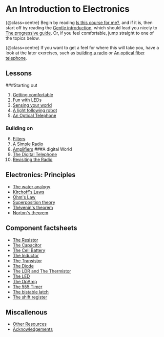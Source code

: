 An Introduction to Electronics
==============================
{@class=centre}
Begin by reading [Is this course for me?](target_audience.html), and if it is, then start off by reading the [Gentle introduction](gentle.html), which should lead you nicely to [The progressive guide](progressive_guide.html). Or, if you feel comfortable, jump straight to one of the topics below.

{@class=centre}
If you want to get a feel for where this will take you, have a look at the later exercises, such as [building a radio](building_a_radio.html) or [An optical fiber telephone](fiber_telephone.html).

Lessons
-------

###Starting out
1. [Getting comfortable](lesson1.html)
2. [Fun with LEDs](lesson2.html)
3. [Sensing your world](lesson3.html)
4. [A light following robot](lesson5.html)
5. [An Optical Telephone](lesson4.html)
### Building on
6. [Filters](lesson6.html)
7. [A Simple Radio](lesson7.html)
8. [Amplifiers](lesson8.html)
###A digital World
9. [The Digital Telephone](lesson9.html)
10. [Revisiting the Radio](lesson10.html)

Electronics: Principles
-----------------------

 + [The water analogy](water_analogy.html)
 + [Kirchoff's Laws](kirchoffs.html)
 + [Ohm's Law](ohm.html)
 + [Superposition theory](superposition.html)
 + [Th&eacute;venin's theorem](tev.html)
 + [Norton's theorem](norton_theorem.html)

Component factsheets
--------------------

 + [The Resistor](resistor.html)
 + [The Capacitor](capacitor.html)
 + [The Cell Battery](battery.html)
 + [The Inductor](inductor.html)
 + [The Transistor](transistor.html)
 + [The Diode](diode.html)
 + [The LDR and The Thermistor](ldr_thermistor.html)
 + [The LED](led.html)
 + [The OpAmp](opamp.html)
 + [The 555 Timer](555.html)
 + [The bistable latch](bistable_latch.html)
 + [The shift register](shift_register.html)


Miscallenous
------------
 + [Other Resources](resources.html)
 + [Acknowledgements](acknowledgements.html)


<!--

Digital electronics
-------------------

 + [Basic Logic](basic_logic.html)
 + [Combinatory Logic](combinatory_logic.html)
 + [Understanding Timing Diagrams](timing_diagrams.html)
 + [Pulse width modulation](pwm.html)

Circuits factsheets
-------------------

 + [The Potential divider](potential_divider.html)
 + [The RC circuit](rc.html)
 + [The RL circuit](rl.html)
 + [The LC circuit](lc.html)
 + [The RLC circuit](rlc.html)

Practical Exercises
-------------------
Most excercises will require nothing beyond what is described in the basic section of the [Tools](tools.html) page. The novice and intermediate exercises can be completed with the components specified in ["Basic Components"](components_basic.html). While the advanced projects will require [more ambitious components](components_ambitious.html) 

###Novice
 + [Resitor combination](resistor_combination.html)
 + [Capacitor combination](capacitor_combination.html)
 + [Appreciating Ohm's law](ohms_law_ex.html)
 + [Understanding Kirchoff's laws](kirchoff_ex.html)

###Intermediate
 + [Building filters](building_filters.html) (Will require a signal generator.)
 + [An introduction to qucs](qucs_first_setps.html) (Will require a computer)
 + [The homework timer](homework_timer.html) (Will require an oscillating crystal)
 + [Norton and Th&eacute;venin's theorems](norton_thevenin_ex.html)
 
###Advanced
 + [building a radio](building_a_radio.html)
 + [An analogue optical fiber telephone](fiber_telephone.html) (Will require optical fiber)
 + [A Digital optical fiber telephone](digital_telephone.html) (Will require optical fiber)

Practical guides
----------------
 
 + [Some basic components to start with](components_basic.html)
 + [The Breadboard](breadboard.html)
 + [Components for ambitious projects](components_ambitious.html)
 + [Prototyping circuits](proto_circuits.html)
 + [Soldering](soldering.html)
 + [Tools](tools.html)
 + [Using a multimeter](using_multimeter.html)
 + [Using an oscilloscope](using_oscilloscope.html)
 + [Installing and Setting up QUCS](qucs.html)
 + [Etching PCBs](etching_pcb.html)

Miscellaneous
-------------

 + [Attribution](attribution.html) (Many images and resources in this guide come from others. The full list is here.)
 + [Math primer](math_primer.html)
 + [Statement of intent](intent.html)
 + [Who are we](who.html)
 + [Friendly Glossary of terms](glossary.html)
 + [Going further](further.html)
 
 We also keep some [educator resources](educator_lessons.html) such as costed component lists, marking checklist, lesson plans, etc.

-->
